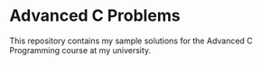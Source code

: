 # Advanced C Problems

This repository contains my sample solutions for the Advanced C Programming course at my university.
